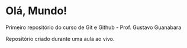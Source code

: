 # Olá, Mundo!
 Primeiro repositório do curso de Git e Github - Prof. Gustavo Guanabara

Repositório criado durante uma aula ao vivo.